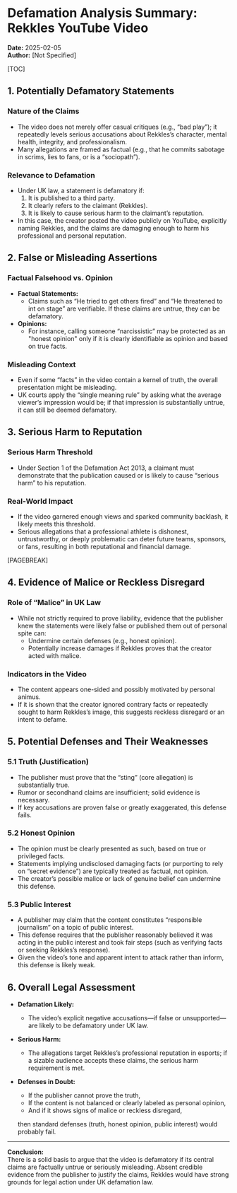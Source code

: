 # Defamation Analysis Summary: Rekkles YouTube Video
**Date:** 2025-02-05  
**Author:** [Not Specified]

[TOC]

## 1. Potentially Defamatory Statements

### Nature of the Claims
- The video does not merely offer casual critiques (e.g., “bad play”); it repeatedly levels serious accusations about Rekkles’s character, mental health, integrity, and professionalism.
- Many allegations are framed as factual (e.g., that he commits sabotage in scrims, lies to fans, or is a “sociopath”).

### Relevance to Defamation
- Under UK law, a statement is defamatory if:
  1. It is published to a third party.
  2. It clearly refers to the claimant (Rekkles).
  3. It is likely to cause serious harm to the claimant’s reputation.
- In this case, the creator posted the video publicly on YouTube, explicitly naming Rekkles, and the claims are damaging enough to harm his professional and personal reputation.

## 2. False or Misleading Assertions

### Factual Falsehood vs. Opinion
- **Factual Statements:**  
  - Claims such as “He tried to get others fired” and “He threatened to int on stage” are verifiable. If these claims are untrue, they can be defamatory.
- **Opinions:**  
  - For instance, calling someone “narcissistic” may be protected as an "honest opinion" only if it is clearly identifiable as opinion and based on true facts.

### Misleading Context
- Even if some “facts” in the video contain a kernel of truth, the overall presentation might be misleading.
- UK courts apply the “single meaning rule” by asking what the average viewer’s impression would be; if that impression is substantially untrue, it can still be deemed defamatory.

## 3. Serious Harm to Reputation

### Serious Harm Threshold
- Under Section 1 of the Defamation Act 2013, a claimant must demonstrate that the publication caused or is likely to cause “serious harm” to his reputation.

### Real-World Impact
- If the video garnered enough views and sparked community backlash, it likely meets this threshold.
- Serious allegations that a professional athlete is dishonest, untrustworthy, or deeply problematic can deter future teams, sponsors, or fans, resulting in both reputational and financial damage.

[PAGEBREAK]

## 4. Evidence of Malice or Reckless Disregard

### Role of “Malice” in UK Law
- While not strictly required to prove liability, evidence that the publisher knew the statements were likely false or published them out of personal spite can:
  - Undermine certain defenses (e.g., honest opinion).
  - Potentially increase damages if Rekkles proves that the creator acted with malice.

### Indicators in the Video
- The content appears one-sided and possibly motivated by personal animus.
- If it is shown that the creator ignored contrary facts or repeatedly sought to harm Rekkles’s image, this suggests reckless disregard or an intent to defame.

## 5. Potential Defenses and Their Weaknesses

### 5.1 Truth (Justification)
- The publisher must prove that the “sting” (core allegation) is substantially true.
- Rumor or secondhand claims are insufficient; solid evidence is necessary.
- If key accusations are proven false or greatly exaggerated, this defense fails.

### 5.2 Honest Opinion
- The opinion must be clearly presented as such, based on true or privileged facts.
- Statements implying undisclosed damaging facts (or purporting to rely on “secret evidence”) are typically treated as factual, not opinion.
- The creator’s possible malice or lack of genuine belief can undermine this defense.

### 5.3 Public Interest
- A publisher may claim that the content constitutes “responsible journalism” on a topic of public interest.
- This defense requires that the publisher reasonably believed it was acting in the public interest and took fair steps (such as verifying facts or seeking Rekkles’s response).
- Given the video’s tone and apparent intent to attack rather than inform, this defense is likely weak.

## 6. Overall Legal Assessment

- **Defamation Likely:**  
  - The video’s explicit negative accusations—if false or unsupported—are likely to be defamatory under UK law.
- **Serious Harm:**  
  - The allegations target Rekkles’s professional reputation in esports; if a sizable audience accepts these claims, the serious harm requirement is met.
- **Defenses in Doubt:**  
  - If the publisher cannot prove the truth,
  - If the content is not balanced or clearly labeled as personal opinion,
  - And if it shows signs of malice or reckless disregard,

  then standard defenses (truth, honest opinion, public interest) would probably fail.

---

**Conclusion:**  
There is a solid basis to argue that the video is defamatory if its central claims are factually untrue or seriously misleading. Absent credible evidence from the publisher to justify the claims, Rekkles would have strong grounds for legal action under UK defamation law.